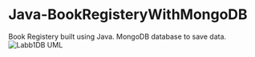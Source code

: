 # Java-BookRegisteryWithMongoDB
Book Registery built using Java. MongoDB database to save data.
![Labb1DB UML](https://user-images.githubusercontent.com/62612527/156082032-a85ae1fc-8977-4fed-9c27-59372f28b696.png)
